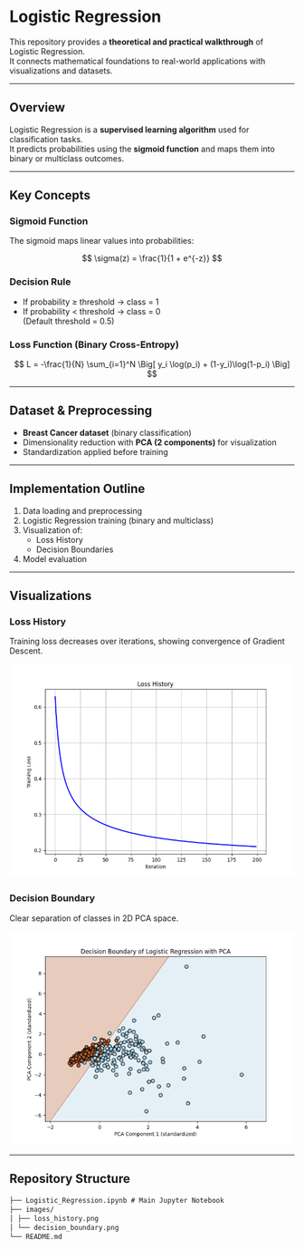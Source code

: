 # Logistic Regression

This repository provides a **theoretical and practical walkthrough** of Logistic Regression.  
It connects mathematical foundations to real-world applications with visualizations and datasets.

---

## Overview

Logistic Regression is a **supervised learning algorithm** used for classification tasks.  
It predicts probabilities using the **sigmoid function** and maps them into binary or multiclass outcomes.

---

## Key Concepts

### Sigmoid Function
The sigmoid maps linear values into probabilities:
  
$$
\sigma(z) = \frac{1}{1 + e^{-z}}
$$

### Decision Rule
- If probability ≥ threshold → class = 1  
- If probability < threshold → class = 0  
(Default threshold = 0.5)

### Loss Function (Binary Cross-Entropy)

$$
L = -\frac{1}{N} \sum_{i=1}^N \Big[ y_i \log(p_i) + (1-y_i)\log(1-p_i) \Big]
$$

---

##  Dataset & Preprocessing

- **Breast Cancer dataset** (binary classification)  
- Dimensionality reduction with **PCA (2 components)** for visualization  
- Standardization applied before training

---

## Implementation Outline

1. Data loading and preprocessing  
2. Logistic Regression training (binary and multiclass)  
3. Visualization of:
   - Loss History
   - Decision Boundaries  
4. Model evaluation

---

## Visualizations

### Loss History
Training loss decreases over iterations, showing convergence of Gradient Descent.

![loss_history](images/loss_history.png)

### Decision Boundary
Clear separation of classes in 2D PCA space.

![decision_boundary](images/decision_boundary.png)

---

## Repository Structure
```
├── Logistic_Regression.ipynb # Main Jupyter Notebook
├── images/
│ ├── loss_history.png
│ └── decision_boundary.png
└── README.md
```
